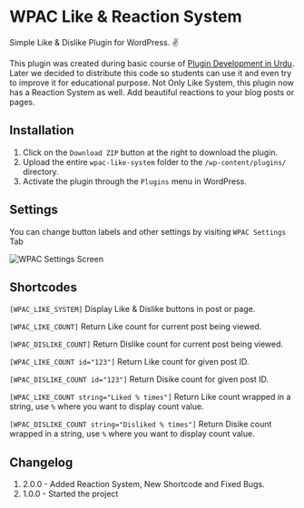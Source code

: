 # WPAC Like & Reaction System
Simple Like &amp; Dislike Plugin for WordPress. :v:

This plugin was created during basic course of <a href="https://wpacademy.pk/course/wordpress-plugin-development-for-beginners-in-urdu-hindi/" target="_blank">Plugin Development in Urdu</a>. Later we decided to distribute this code so students can use it and even try to improve it for educational purpose.
Not Only Like System, this plugin now has a Reaction System as well. Add beautiful reactions to your blog posts or pages.

## Installation

1. Click on the `Download ZIP` button at the right to download the plugin.
2. Upload the entire `wpac-like-system` folder to the `/wp-content/plugins/` directory.
3. Activate the plugin through the `Plugins` menu in WordPress.

## Settings
You can change button labels and other settings by visiting `WPAC Settings` Tab

<img src="https://user-images.githubusercontent.com/38207694/61747890-5ef1bf80-adb8-11e9-8299-12e57f4bce63.png" alt="WPAC Settings Screen">

## Shortcodes
`[WPAC_LIKE_SYSTEM]` Display Like & Dislike buttons in post or page. 

`[WPAC_LIKE_COUNT]` Return Like count for current post being viewed.

`[WPAC_DISLIKE_COUNT]` Return Dislike count for current post being viewed.

`[WPAC_LIKE_COUNT id="123"]` Return Like count for given post ID.

`[WPAC_DISLIKE_COUNT id="123"]` Return Disike count for given post ID.

`[WPAC_LIKE_COUNT string="Liked % times"]` Return Like count wrapped in a string, use `%` where you want to display count value.

`[WPAC_DISLIKE_COUNT string="Disliked % times"]` Return Disike count wrapped in a string, use `%` where you want to display count value.


## Changelog

1. 2.0.0 - Added Reaction System, New Shortcode and Fixed Bugs.
2. 1.0.0 - Started the project